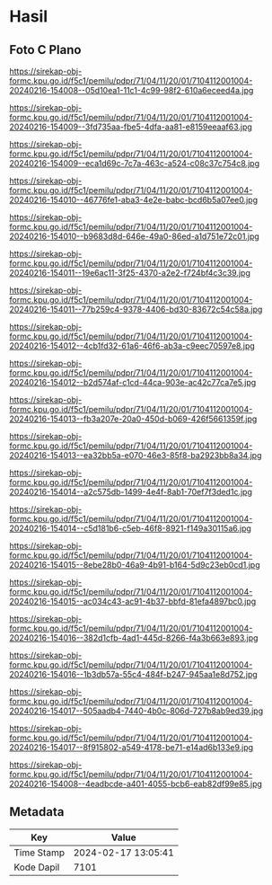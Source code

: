 # Hasil

## Foto C Plano

https://sirekap-obj-formc.kpu.go.id/f5c1/pemilu/pdpr/71/04/11/20/01/7104112001004-20240216-154008--05d10ea1-11c1-4c99-98f2-610a6eceed4a.jpg

https://sirekap-obj-formc.kpu.go.id/f5c1/pemilu/pdpr/71/04/11/20/01/7104112001004-20240216-154009--3fd735aa-fbe5-4dfa-aa81-e8159eeaaf63.jpg

https://sirekap-obj-formc.kpu.go.id/f5c1/pemilu/pdpr/71/04/11/20/01/7104112001004-20240216-154009--eca1d69c-7c7a-463c-a524-c08c37c754c8.jpg

https://sirekap-obj-formc.kpu.go.id/f5c1/pemilu/pdpr/71/04/11/20/01/7104112001004-20240216-154010--46776fe1-aba3-4e2e-babc-bcd6b5a07ee0.jpg

https://sirekap-obj-formc.kpu.go.id/f5c1/pemilu/pdpr/71/04/11/20/01/7104112001004-20240216-154010--b9683d8d-646e-49a0-86ed-a1d751e72c01.jpg

https://sirekap-obj-formc.kpu.go.id/f5c1/pemilu/pdpr/71/04/11/20/01/7104112001004-20240216-154011--19e6ac11-3f25-4370-a2e2-f724bf4c3c39.jpg

https://sirekap-obj-formc.kpu.go.id/f5c1/pemilu/pdpr/71/04/11/20/01/7104112001004-20240216-154011--77b259c4-9378-4406-bd30-83672c54c58a.jpg

https://sirekap-obj-formc.kpu.go.id/f5c1/pemilu/pdpr/71/04/11/20/01/7104112001004-20240216-154012--4cb1fd32-61a6-46f6-ab3a-c9eec70597e8.jpg

https://sirekap-obj-formc.kpu.go.id/f5c1/pemilu/pdpr/71/04/11/20/01/7104112001004-20240216-154012--b2d574af-c1cd-44ca-903e-ac42c77ca7e5.jpg

https://sirekap-obj-formc.kpu.go.id/f5c1/pemilu/pdpr/71/04/11/20/01/7104112001004-20240216-154013--fb3a207e-20a0-450d-b069-426f5661359f.jpg

https://sirekap-obj-formc.kpu.go.id/f5c1/pemilu/pdpr/71/04/11/20/01/7104112001004-20240216-154013--ea32bb5a-e070-46e3-85f8-ba2923bb8a34.jpg

https://sirekap-obj-formc.kpu.go.id/f5c1/pemilu/pdpr/71/04/11/20/01/7104112001004-20240216-154014--a2c575db-1499-4e4f-8ab1-70ef7f3ded1c.jpg

https://sirekap-obj-formc.kpu.go.id/f5c1/pemilu/pdpr/71/04/11/20/01/7104112001004-20240216-154014--c5d181b6-c5eb-46f8-8921-f149a30115a6.jpg

https://sirekap-obj-formc.kpu.go.id/f5c1/pemilu/pdpr/71/04/11/20/01/7104112001004-20240216-154015--8ebe28b0-46a9-4b91-b164-5d9c23eb0cd1.jpg

https://sirekap-obj-formc.kpu.go.id/f5c1/pemilu/pdpr/71/04/11/20/01/7104112001004-20240216-154015--ac034c43-ac91-4b37-bbfd-81efa4897bc0.jpg

https://sirekap-obj-formc.kpu.go.id/f5c1/pemilu/pdpr/71/04/11/20/01/7104112001004-20240216-154016--382d1cfb-4ad1-445d-8266-f4a3b663e893.jpg

https://sirekap-obj-formc.kpu.go.id/f5c1/pemilu/pdpr/71/04/11/20/01/7104112001004-20240216-154016--1b3db57a-55c4-484f-b247-945aa1e8d752.jpg

https://sirekap-obj-formc.kpu.go.id/f5c1/pemilu/pdpr/71/04/11/20/01/7104112001004-20240216-154017--505aadb4-7440-4b0c-806d-727b8ab9ed39.jpg

https://sirekap-obj-formc.kpu.go.id/f5c1/pemilu/pdpr/71/04/11/20/01/7104112001004-20240216-154017--8f915802-a549-4178-be71-e14ad6b133e9.jpg

https://sirekap-obj-formc.kpu.go.id/f5c1/pemilu/pdpr/71/04/11/20/01/7104112001004-20240216-154008--4eadbcde-a401-4055-bcb6-eab82df99e85.jpg


## Metadata

| Key        | Value               |
| ---------- | ------------------- |
| Time Stamp | 2024-02-17 13:05:41 |
| Kode Dapil | 7101                |



